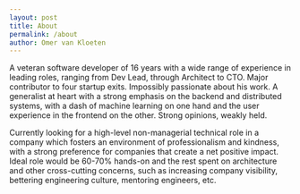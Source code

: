 ```yaml
---
layout: post
title: About
permalink: /about
author: Omer van Kloeten
---
```


A veteran software developer of 16 years with a wide range of experience in leading roles, ranging from Dev Lead, through Architect to CTO. Major contributor to four startup exits. Impossibly passionate about his work. A generalist at heart with a strong emphasis on the backend and distributed systems, with a dash of machine learning on one hand and the user experience in the frontend on the other. Strong opinions, weakly held.

Currently looking for a high-level non-managerial technical role in a company which fosters an environment of professionalism and kindness, with a strong preference for companies that create a net positive impact. Ideal role would be 60-70% hands-on and the rest spent on architecture and other cross-cutting concerns, such as increasing company visibility, bettering engineering culture, mentoring engineers, etc.